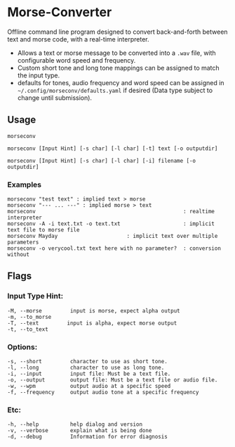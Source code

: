 # Morse-Converter
Offline command line program designed to convert back-and-forth between text and morse code, with a real-time interpreter.

 * Allows a text or morse message to be converted into a `.wav` file, with configurable word speed and frequency.
 * Custom short tone and long tone mappings can be assigned to match the input type.
 * defaults for tones, audio frequency and word speed can be assigned in `~/.config/morseconv/defaults.yaml` if desired (Data type subject to change until submission).

## Usage
`morseconv`

`morseconv [Input Hint] [-s char] [-l char] [-t] text [-o outputdir]`

`morseconv [Input Hint] [-s char] [-l char] [-i] filename [-o outputdir]`
    
### Examples 
    morseconv "test text" : implied text > morse
    morseconv "--- ... ---" : implied morse > text
    morseconv                                               : realtime interpreter
    morseconv -A -i text.txt -o text.txt                    : implicit text file to morse file
    morseconv Mayday                      : implicit text over multiple parameters
    morseconv -o verycool.txt text here with no parameter?  : conversion without

## Flags
### Input Type Hint:
    -M, --morse         input is morse, expect alpha output
    -m, --to_morse
    -T, --text         input is alpha, expect morse output
    -t, --to_text

### Options:
    -s, --short         character to use as short tone.
    -l, --long          character to use as long tone.
    -i, --input         input file: Must be a text file.
    -o, --output        output file: Must be a text file or audio file.
    -w, --wpm           output audio at a specific speed
    -f, --frequency     output audio tone at a specific frequency

### Etc:
    -h, --help          help dialog and version
    -v, --verbose       explain what is being done
    -d, --debug         Information for error diagnosis
